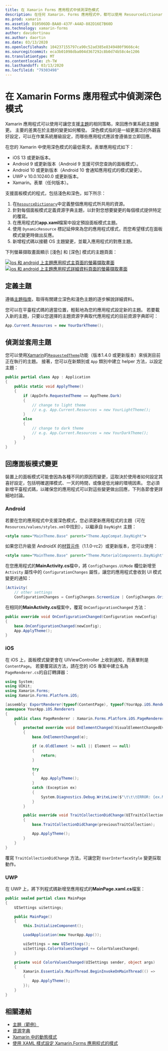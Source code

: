 ```yaml
---
title: 在 Xamarin Forms 應用程式中偵測深色模式
description: 在任何 Xamarin. Forms 應用程式中，都可以使用 Resourcedictionary、DynamicResources 和 platform 知識的組合來支援深色模式。
ms.prod: xamarin
ms.assetid: D10506DD-BAA0-437F-A4AD-882D16E7B60D
ms.technology: xamarin-forms
author: davidortinau
ms.author: daortin
ms.date: 03/13/2020
ms.openlocfilehash: 104237155797ca90c52ad385e8349480f9666c4c
ms.sourcegitcommit: eca3b01098dba004d367292c8b0d74b58c4e1206
ms.translationtype: MT
ms.contentlocale: zh-TW
ms.lasthandoff: 03/13/2020
ms.locfileid: "79303498"
---
```

# <a name="detect-dark-mode-in-xamarinforms-applications"></a>在 Xamarin Forms 應用程式中偵測深色模式

Xamarin 應用程式可以使用可讓您支援[主題](theming.md)的相同策略，來回應作業系統主題變更。 主要的差異在於主題的變更如何觸發。 深色模式指的是一組更廣泛的外觀喜好設定，可以在作業系統層級設定，而哪些應用程式應該會遵循並立即回應。

在您的 Xamarin 中使用深色模式的最低需求。表單應用程式如下：

- iOS 13 或更新版本。
- Android 9 或更新版本（Android 9 支援可供您查詢的面板模式）。
- Android 10 或更新版本（Android 10 會通知應用程式的模式變更）。
- UWP v 10.0.10240.0 或更新版本。
- Xamarin。表單（任何版本）。

支援面板模式的程式，包括淺色和深色，如下所示：

1. 在[`ResourceDictionary`](xref:Xamarin.Forms.ResourceDictionary)中定義整個應用程式所共用的資源。
2. 針對每個面板模式定義資源字典主題，以針對您想要變更的每個樣式提供特定的覆寫。
3. 在應用程式的**app.xaml**檔案中設定預設面板模式主題。
4. 使用 `DynamicResource` 標記延伸來為您的應用程式樣式，而您希望樣式在面板模式變更時做出反應。
5. 新增程式碼以接聽 OS 主題變更，並載入應用程式的對應主題。

下列螢幕擷取畫面顯示 [淺色] 和 [深色] 模式的主題頁面：

[![Ios 和 android 上主題應用程式主頁面的螢幕擷取畫面](theming-images/main-page-both-themes.png "主題應用程式的主頁面")](theming-images/main-page-both-themes-large.png#lightbox "主題應用程式的主頁面")
[ ![ios 和 android 上主題應用程式詳細資料頁面的螢幕擷取畫面](theming-images/detail-page-both-themes.png "主題應用程式的詳細資料頁面")](theming-images/detail-page-both-themes-large.png#lightbox "主題應用程式的詳細資料頁面")

## <a name="define-themes"></a>定義主題

遵循[主題指南](theming.md)，取得有關建立深色和淺色主題的逐步解說詳細資料。 

您可以在平臺程式碼的適當位置，輕鬆地為您的應用程式設定新的主題。 若要載入新的主題，只要以您選擇的主題資源字典取代應用程式的目前資源字典即可：

```csharp
App.Current.Resources = new YourDarkTheme();
```

## <a name="detect-and-apply-theme"></a>偵測並套用主題

您可以使用[Xamarin](~/essentials/index.md)的[`RequestedTheme`](~/essentials/app-theme.md)功能（版本1.4.0 或更新版本）來偵測目前正在執行的主題。 接著，您可以在新類別或 `App` 類別中建立 helper 方法，以設定主題：

```csharp
public partial class App : Application
{
    public static void ApplyTheme()
    {
        if (AppInfo.RequestedTheme == AppTheme.Dark)
        {
            // change to light theme
            // e.g. App.Current.Resources = new YourLightTheme();
        }
        else
        {
            // change to dark theme
            // e.g. App.Current.Resources = new YourDarkTheme();
        }
    }
}
```

## <a name="react-to-appearance-mode-changes"></a>回應面板模式變更

裝置上的面板模式可能會因為各種不同的原因而變更，這取決於使用者如何設定其喜好設定，包括明確選擇模式、一天的時間，或像是低光線的環境因素。 您必須新增平臺程式碼，以確保您的應用程式可以對這些變更做出回應，下列各節會更詳細地討論。

### <a name="android"></a>Android

若要在您的應用程式中支援深色模式，您必須更新應用程式的主題（可在 `Resources/values/styles.xml`中找到），以繼承自 `DayNight` 主題：

```xml
<style name="MainTheme.Base" parent="Theme.AppCompat.DayNight">
```

如果您已升級至 AndroidX 的[材質元件](https://www.nuget.org/packages/Xamarin.Google.Android.Material/)（1.1.0-rc2）或更新版本，您可以使用：

```xml
<style name="MainTheme.Base" parent="Theme.MaterialComponents.DayNight">
```

在您應用程式的**MainActivity.cs**檔中，將 `ConfigChanges.UiMode` 欄位新增至 `Activity` 屬性中的 `ConfigurationChanges` 屬性，讓您的應用程式會收到 UI 模式變更的通知：

```csharp
[Activity(
    // other settings
    ConfigurationChanges = ConfigChanges.ScreenSize | ConfigChanges.Orientation | ConfigChanges.UiMode)]
```

在相同的**MainActivity.cs**檔案中，覆寫 `OnConfigurationChanged` 方法：

```csharp
public override void OnConfigurationChanged(Configuration newConfig)
{
    base.OnConfigurationChanged(newConfig);
    App.ApplyTheme();
}
```

### <a name="ios"></a>iOS

在 iOS 上，面板模式變更會在 UIViewController 上收到通知，而表單則是 `ContentPage`。 若要覆寫該方法，請在您的 iOS 專案中建立名為 `PageRenderer.cs`的自訂轉譯器：

```csharp
using System;
using UIKit;
using Xamarin.Forms;
using Xamarin.Forms.Platform.iOS;

[assembly: ExportRenderer(typeof(ContentPage), typeof(YourApp.iOS.Renderers.PageRenderer))]
namespace YourApp.iOS.Renderers
{
    public class PageRenderer : Xamarin.Forms.Platform.iOS.PageRenderer
    {
        protected override void OnElementChanged(VisualElementChangedEventArgs e)
        {
            base.OnElementChanged(e);

            if (e.OldElement != null || Element == null)
            {
                return;
            }

            try
            {
                App.ApplyTheme();
            }
            catch (Exception ex)
            {
                System.Diagnostics.Debug.WriteLine($"\t\t\tERROR: {ex.Message}");
            }
        }

        public override void TraitCollectionDidChange(UITraitCollection previousTraitCollection)
        {
            base.TraitCollectionDidChange(previousTraitCollection);

            App.ApplyTheme();
        }
    }
}
```

覆寫 `TraitCollectionDidChange` 方法，可讓您對 `UserInterfaceStyle` 變更採取動作。

### <a name="uwp"></a>UWP

在 UWP 上，將下列程式碼新增至應用程式的**MainPage.xaml.cs**檔案：

```csharp
public sealed partial class MainPage
{
    UISettings uiSettings;

    public MainPage()
    {
        this.InitializeComponent();

        LoadApplication(new YourApp.App());

        uiSettings = new UISettings();
        uiSettings.ColorValuesChanged += ColorValuesChanged;
    }

    private void ColorValuesChanged(UISettings sender, object args)
    {
        Xamarin.Essentials.MainThread.BeginInvokeOnMainThread(() =>
        {
            App.ApplyTheme();
        });
    }
}
```

## <a name="related-links"></a>相關連結

- [主題（範例）](https://docs.microsoft.com/samples/xamarin/xamarin-forms-samples/userinterface-theming/)
- [資源字典](~/xamarin-forms/xaml/resource-dictionaries.md)
- [Xamarin 中的動態樣式](~/xamarin-forms/user-interface/styles/xaml/dynamic.md)
- [使用 XAML 樣式設定 Xamarin.Forms 應用程式的樣式](~/xamarin-forms/user-interface/styles/xaml/index.md)
